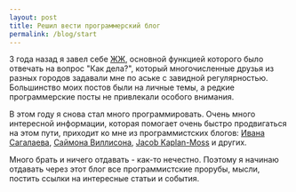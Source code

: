 ```yaml
---
layout: post
title: Решил вести программерский блог
permalink: /blog/start
---
```

3 года назад я завел себе [ЖЖ](http://vorushin.livejournal.com), основной функцией которого было отвечать на вопрос "Как дела?", который многочисленные друзья из разных городов задавали мне по аське с завидной регулярностью. Большинство моих постов были на личные темы, а редкие программерские посты не привлекали особого внимания.

В этом году я снова стал много программировать. Очень много интересной информации, которая помогает очень быстро продвигаться на этом пути, приходит ко мне из программистских блогов: [Ивана Сагалаева](http://softwaremaniacs.org/), [Саймона Виллисона](http://simonwillison.net/), [Jacob Kaplan-Moss](http://jacobian.org/) и других. 

Много брать и ничего отдавать - как-то нечестно. Поэтому я начинаю отдавать через этот блог все программистские прорубы, мысли, постить ссылки на интересные статьи и события.